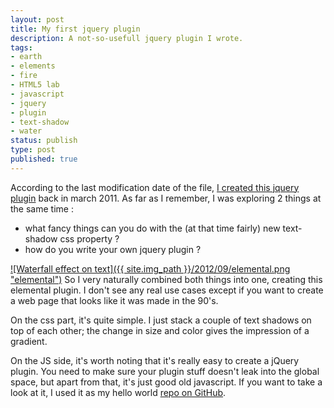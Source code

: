 ```yaml
---
layout: post
title: My first jquery plugin
description: A not-so-usefull jquery plugin I wrote.
tags:
- earth
- elements
- fire
- HTML5 lab
- javascript
- jquery
- plugin
- text-shadow
- water
status: publish
type: post
published: true
---
```

According to the last modification date of the file, [I created this jquery plugin](http://code.yannick-lohse.fr/elemental/ "My first jquery plugin !") back in march 2011. As far as I remember, I was exploring 2 things at the same time :

- what fancy things can you do with the (at that time fairly) new text-shadow css property ?
- how do you write your own jquery plugin ?

[![Waterfall effect on text]({{ site.img_path }}/2012/09/elemental.png "elemental")](http://yannick-lohse.fr/wp-content/uploads/2012/09/elemental.png)
So I very naturally combined both things into one, creating this elemental plugin. I don't see any real use cases except if you want to create a web page that looks like it was made in the 90's.

On the css part, it's quite simple. I just stack a couple of text shadows on top of each other; the change in size and color gives the impression of a gradient.

On the JS side, it's worth noting that it's really easy to create a jQuery plugin. You need to make sure your plugin stuff doesn't leak into the global space, but apart from that, it's just good old javascript. If you want to take a look at it, I used it as my hello world [repo on GitHub](https://github.com/y-lohse/smoke).
